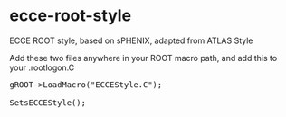 # ecce-root-style

ECCE ROOT style, based on sPHENIX, adapted from ATLAS Style

Add these two files anywhere in your ROOT macro path, and add this to your .rootlogon.C

<pre>gROOT->LoadMacro("ECCEStyle.C");

SetsECCEStyle();<pre>
